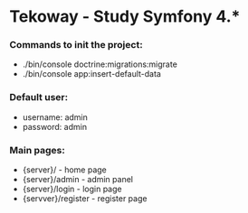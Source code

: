 # Tekoway - Study Symfony 4.*

### Commands to init the project:
* ./bin/console doctrine:migrations:migrate
* ./bin/console app:insert-default-data

### Default user:
* username: admin
* password: admin

### Main pages:
* {server}/ - home page
* {server}/admin - admin panel
* {server}/login - login page
* {servver}/register - register page